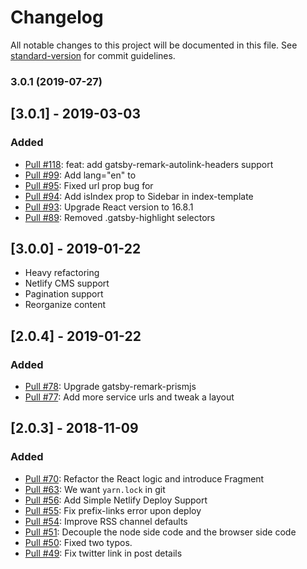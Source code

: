 # Changelog

All notable changes to this project will be documented in this file. See [standard-version](https://github.com/conventional-changelog/standard-version) for commit guidelines.

### 3.0.1 (2019-07-27)



## [3.0.1] - 2019-03-03
### Added
- [Pull #118](https://github.com/alxshelepenok/gatsby-starter-lumen/pull/118): feat: add gatsby-remark-autolink-headers support
- [Pull #99](https://github.com/alxshelepenok/gatsby-starter-lumen/pull/99): Add lang="en" to <html>
- [Pull #95](https://github.com/alxshelepenok/gatsby-starter-lumen/pull/95): Fixed url prop bug for <ReactDisqusComments />
- [Pull #94](https://github.com/alxshelepenok/gatsby-starter-lumen/pull/94): Add isIndex prop to Sidebar in index-template
- [Pull #93](https://github.com/alxshelepenok/gatsby-starter-lumen/pull/93): Upgrade React version to 16.8.1
- [Pull #89](https://github.com/alxshelepenok/gatsby-starter-lumen/pull/89): Removed .gatsby-highlight selectors 

## [3.0.0] - 2019-01-22
- Heavy refactoring
- Netlify CMS support
- Pagination support
- Reorganize content

## [2.0.4] - 2019-01-22
### Added
- [Pull #78](https://github.com/alxshelepenok/gatsby-starter-lumen/pull/78): Upgrade gatsby-remark-prismjs
- [Pull #77](https://github.com/alxshelepenok/gatsby-starter-lumen/pull/77): Add more service urls and tweak a layout

## [2.0.3] - 2018-11-09
### Added
- [Pull #70](https://github.com/alxshelepenok/gatsby-starter-lumen/pull/70): Refactor the React logic and introduce Fragment
- [Pull #63](https://github.com/alxshelepenok/gatsby-starter-lumen/pull/63): We want `yarn.lock` in git
- [Pull #56](https://github.com/alxshelepenok/gatsby-starter-lumen/pull/56): Add Simple Netlify Deploy Support
- [Pull #55](https://github.com/alxshelepenok/gatsby-starter-lumen/pull/55): Fix prefix-links error upon deploy
- [Pull #54](https://github.com/alxshelepenok/gatsby-starter-lumen/pull/54): Improve RSS channel defaults
- [Pull #51](https://github.com/alxshelepenok/gatsby-starter-lumen/pull/51): Decouple the node side code and the browser side code
- [Pull #50](https://github.com/alxshelepenok/gatsby-starter-lumen/pull/50): Fixed two typos.
- [Pull #49](https://github.com/alxshelepenok/gatsby-starter-lumen/pull/49): Fix twitter link in post details
